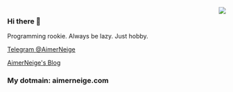 <a href="#">
<img align="right" src="https://github-readme-stats.vercel.app/api?username=aimerneige&show_icons=true&hide_border=true&icon_color=33a6b8&title_color=184f57">
</a>

### Hi there 👋

Programming rookie. Always be lazy. Just hobby.

[Telegram @AimerNeige](https://t.me/AimerNeige)

[AimerNeige's Blog](https://aimerneige.com)

### My dotmain: aimerneige.com

<!--
**aimerneige/aimerneige** is a ✨ _special_ ✨ repository because its `README.md` (this file) appears on your GitHub profile.

Here are some ideas to get you started:

- 🔭 I’m currently working on ...
- 🌱 I’m currently learning ...
- 👯 I’m looking to collaborate on ...
- 🤔 I’m looking for help with ...
- 💬 Ask me about ...
- 📫 How to reach me: ...
- 😄 Pronouns: ...
- ⚡ Fun fact: ...
-->
